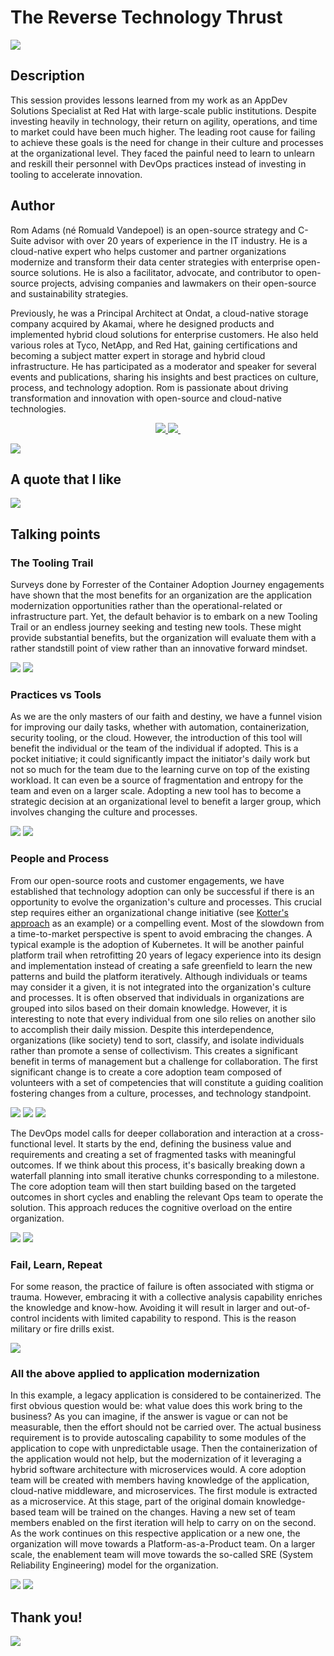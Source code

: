 # The Reverse Technology Thrust

![](../2024/Images/theReverseTechnologyThrust/CY24-90DevOps_The_Reverse_Technology_Thrust_01.png)

## Description
This session provides lessons learned from my work as an AppDev Solutions Specialist at Red Hat with large-scale public institutions. Despite investing heavily in technology, their return on agility, operations, and time to market could have been much higher. The leading root cause for failing to achieve these goals is the need for change in their culture and processes at the organizational level. They faced the painful need to learn to unlearn and reskill their personnel with DevOps practices instead of investing in tooling to accelerate innovation.

## Author

Rom Adams (né Romuald Vandepoel) is an open-source strategy and C-Suite advisor with over 20 years of experience in the IT industry. He is a cloud-native expert who helps customer and partner organizations modernize and transform their data center strategies with enterprise open-source solutions. He is also a facilitator, advocate, and contributor to open-source projects, advising companies and lawmakers on their open-source and sustainability strategies.

Previously, he was a Principal Architect at Ondat, a cloud-native storage company acquired by Akamai, where he designed products and implemented hybrid cloud solutions for enterprise customers. He also held various roles at Tyco, NetApp, and Red Hat, gaining certifications and becoming a subject matter expert in storage and hybrid cloud infrastructure. He has participated as a moderator and speaker for several events and publications, sharing his insights and best practices on culture, process, and technology adoption. Rom is passionate about driving transformation and innovation with open-source and cloud-native technologies.

<p align="center">
  <a href="https://www.linkedin.com/in/romdalf/">
    <img src="https://img.shields.io/badge/LinkedIn-0077B5?style=for-the-badge&logo=linkedin&logoColor=white" /> 
  </a> 
  <a href="https://twitter.com/romdalf">
    <img src="https://img.shields.io/badge/Twitter-1DA1F2?style=for-the-badge&logo=twitter&logoColor=white"   />
  </a>
  <a href="https://github.com/romdalf">
    <img />
  </a>
</p>

![](../2024/Images/theReverseTechnologyThrust/CY24-90DevOps_The_Reverse_Technology_Thrust_02.png)

## A quote that I like

![](../2024/Images/theReverseTechnologyThrust/CY24-90DevOps_The_Reverse_Technology_Thrust_03.png)


## Talking points

### The Tooling Trail
Surveys done by Forrester of the Container Adoption Journey engagements have shown that the most benefits for an organization are the application modernization opportunities rather than the operational-related or infrastructure part. Yet, the default behavior is to embark on a new Tooling Trail or an endless journey seeking and testing new tools. These might provide substantial benefits, but the organization will evaluate them with a rather standstill point of view rather than an innovative forward mindset. 

![](../2024/Images/theReverseTechnologyThrust/CY24-90DevOps_The_Reverse_Technology_Thrust_04.png)
![](../2024/Images/theReverseTechnologyThrust/CY24-90DevOps_The_Reverse_Technology_Thrust_05.png)


### Practices vs Tools
As we are the only masters of our faith and destiny, we have a funnel vision for improving our daily tasks, whether with automation, containerization, security tooling, or the cloud. 
However, the introduction of this tool will benefit the individual or the team of the individual if adopted. This is a pocket initiative; it could significantly  impact the initiator's daily work but not so much for the team due to the learning curve on top of the existing workload. It can even be a source of fragmentation and entropy for the team and even on a larger scale.
Adopting a new tool has to become a strategic decision at an organizational level to benefit a larger group, which involves changing the culture and processes.

![](../2024/Images/theReverseTechnologyThrust/CY24-90DevOps_The_Reverse_Technology_Thrust_06.png)
![](../2024/Images/theReverseTechnologyThrust/CY24-90DevOps_The_Reverse_Technology_Thrust_07.png)


### People and Process
From our open-source roots and customer engagements, we have established that technology adoption can only be successful if there is an opportunity to evolve the organization's culture and processes. This crucial step requires either an organizational change initiative (see [Kotter's approach](https://www.kotterinc.com/methodology/8-steps/) as an example) or a compelling event. 
Most of the slowdown from a time-to-market perspective is spent to avoid embracing the changes. A typical example is the adoption of Kubernetes. It will be another painful platform trail when retrofitting 20 years of legacy experience into its design and implementation instead of creating a safe greenfield to learn the new patterns and build the platform iteratively. 
Although individuals or teams may consider it a given, it is not integrated into the organization's culture and processes.
It is often observed that individuals in organizations are grouped into silos based on their domain knowledge. However, it is interesting to note that every individual from one silo relies on another silo to accomplish their daily mission. Despite this interdependence, organizations (like society) tend to sort, classify, and isolate individuals rather than promote a sense of collectivism. This creates a significant benefit in terms of management but a challenge for collaboration.
The first significant change is to create a core adoption team composed of volunteers with a set of competencies that will constitute a guiding coalition fostering changes from a culture, processes, and technology standpoint. 

![](../2024/Images/theReverseTechnologyThrust/CY24-90DevOps_The_Reverse_Technology_Thrust_08.png)
![](../2024/Images/theReverseTechnologyThrust/CY24-90DevOps_The_Reverse_Technology_Thrust_09.png)
![](../2024/Images/theReverseTechnologyThrust/CY24-90DevOps_The_Reverse_Technology_Thrust_10.png)


The DevOps model calls for deeper collaboration and interaction at a cross-functional level. It starts by the end, defining the business value and requirements and creating a set of fragmented tasks with meaningful outcomes.
If we think about this process, it's basically breaking down a waterfall planning into small iterative chunks corresponding to a milestone. 
The core adoption team will then start building based on the targeted outcomes in short cycles and enabling the relevant Ops team to operate the solution. This approach reduces the cognitive overload on the entire organization. 

![](../2024/Images/theReverseTechnologyThrust/CY24-90DevOps_The_Reverse_Technology_Thrust_11.png)
![](../2024/Images/theReverseTechnologyThrust/CY24-90DevOps_The_Reverse_Technology_Thrust_12.png)


### Fail, Learn, Repeat
For some reason, the practice of failure is often associated with stigma or trauma. However, embracing it with a collective analysis capability enriches the knowledge and know-how. Avoiding it will result in larger and out-of-control incidents with limited capability to respond. 
This is the reason military or fire drills exist.

![](../2024/Images/theReverseTechnologyThrust/CY24-90DevOps_The_Reverse_Technology_Thrust_13.png)


### All the above applied to application modernization
In this example, a legacy application is considered to be containerized. The first obvious question would be: what value does this work bring to the business? 
As you can imagine, if the answer is vague or can not be measurable, then the effort should not be carried over. 
The actual business requirement is to provide autoscaling capability to some modules of the application to cope with unpredictable usage. Then the containerization of the application would not help, but the modernization of it leveraging a hybrid software architecture with microservices would.
A core adoption team will be created with members having knowledge of the application, cloud-native middleware, and microservices. 
The first module is extracted as a microservice. At this stage, part of the original domain knowledge-based team will be trained on the changes. Having a new set of team members enabled on the first iteration will help to carry on on the second. As the work continues on this respective application or a new one, the organization will move towards a Platform-as-a-Product team. 
On a larger scale, the enablement team will move towards the so-called SRE (System Reliability Engineering) model for the organization.

![](../2024/Images/theReverseTechnologyThrust/CY24-90DevOps_The_Reverse_Technology_Thrust_14.png)
![](../2024/Images/theReverseTechnologyThrust/CY24-90DevOps_The_Reverse_Technology_Thrust_15.png)


## Thank you!

![](../2024/Images/theReverseTechnologyThrust/CY24-90DevOps_The_Reverse_Technology_Thrust_16.png)
